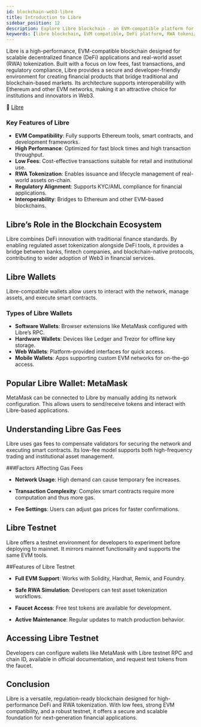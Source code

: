 ```yaml
---
id: blockchain-web3-libre
title: Introduction to Libre
sidebar_position: 12
description: Explore Libre blockchain - an EVM-compatible platform for scalable DeFi and real-world asset tokenization with low fees and regulatory compliance.
keywords: [libre blockchain, EVM compatible, DeFi platform, RWA tokenization, real world assets, blockchain finance, libre network, web3 development]
---
```

Libre is a high-performance, EVM-compatible blockchain designed for scalable decentralized finance (DeFi) applications and real-world asset (RWA) tokenization. Built with a focus on low fees, fast transactions, and regulatory compliance, Libre provides a secure and developer-friendly environment for creating financial products that bridge traditional and blockchain-based markets.
Its architecture supports interoperability with Ethereum and other EVM networks, making it an attractive choice for institutions and innovators in Web3.

🔗 [Libre](https://www.libre.org/)

### Key Features of Libre
* **EVM Compatibility**: Fully supports Ethereum tools, smart contracts, and development frameworks.
* **High Performance**: Optimized for fast block times and high transaction throughput.
* **Low Fees**: Cost-effective transactions suitable for retail and institutional use.
* **RWA Tokenization**: Enables issuance and lifecycle management of real-world assets on-chain.
* **Regulatory Alignment**: Supports KYC/AML compliance for financial applications.
* **Interoperability**: Bridges to Ethereum and other EVM-based blockchains.

## Libre’s Role in the Blockchain Ecosystem
Libre combines DeFi innovation with traditional finance standards. By enabling regulated asset tokenization alongside DeFi tools, it provides a bridge between banks, fintech companies, and blockchain-native protocols, contributing to wider adoption of Web3 in financial services.

## Libre Wallets
Libre-compatible wallets allow users to interact with the network, manage assets, and execute smart contracts.

### Types of Libre Wallets
* **Software Wallets**: Browser extensions like MetaMask configured with Libre’s RPC.
* **Hardware Wallets**: Devices like Ledger and Trezor for offline key storage.
* **Web Wallets**: Platform-provided interfaces for quick access.
* **Mobile Wallets**: Apps supporting custom EVM networks for on-the-go access.

## Popular Libre Wallet: MetaMask
MetaMask can be connected to Libre by manually adding its network configuration. This allows users to send/receive tokens and interact with Libre-based applications.

## Understanding Libre Gas Fees
Libre uses gas fees to compensate validators for securing the network and executing smart contracts. Its low-fee model supports both high-frequency trading and institutional asset management.

###Factors Affecting Gas Fees
* **Network Usage**: High demand can cause temporary fee increases.

* **Transaction Complexity**: Complex smart contracts require more computation and thus more gas.

* **Fee Settings**: Users can adjust gas prices for faster confirmations.

## Libre Testnet
Libre offers a testnet environment for developers to experiment before deploying to mainnet. It mirrors mainnet functionality and supports the same EVM tools.

##Features of Libre Testnet
* **Full EVM Support**: Works with Solidity, Hardhat, Remix, and Foundry.

* **Safe RWA Simulation**: Developers can test asset tokenization workflows.

* **Faucet Access**: Free test tokens are available for development.

* **Active Maintenance**: Regular updates to match production behavior.

## Accessing Libre Testnet
Developers can configure wallets like MetaMask with Libre testnet RPC and chain ID, available in official documentation, and request test tokens from the faucet.

## Conclusion
Libre is a versatile, regulation-ready blockchain designed for high-performance DeFi and RWA tokenization. With low fees, strong EVM compatibility, and a robust testnet, it offers a secure and scalable foundation for next-generation financial applications.